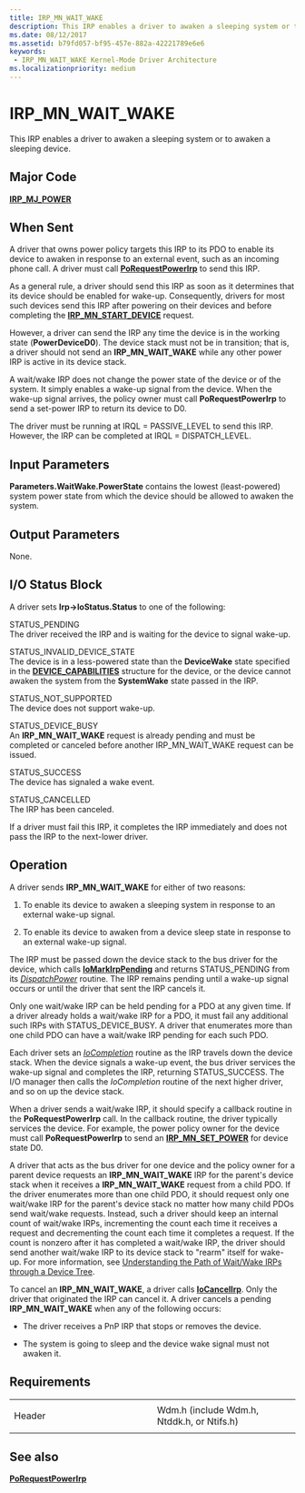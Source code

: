 ```yaml
---
title: IRP_MN_WAIT_WAKE
description: This IRP enables a driver to awaken a sleeping system or to awaken a sleeping device.
ms.date: 08/12/2017
ms.assetid: b79fd057-bf95-457e-882a-42221789e6e6
keywords:
 - IRP_MN_WAIT_WAKE Kernel-Mode Driver Architecture
ms.localizationpriority: medium
---
```


# IRP\_MN\_WAIT\_WAKE


This IRP enables a driver to awaken a sleeping system or to awaken a sleeping device.

Major Code
----------

[**IRP\_MJ\_POWER**](irp-mj-power.md)

When Sent
---------

A driver that owns power policy targets this IRP to its PDO to enable its device to awaken in response to an external event, such as an incoming phone call. A driver must call [**PoRequestPowerIrp**](/windows-hardware/drivers/ddi/wdm/nf-wdm-porequestpowerirp) to send this IRP.

As a general rule, a driver should send this IRP as soon as it determines that its device should be enabled for wake-up. Consequently, drivers for most such devices send this IRP after powering on their devices and before completing the [**IRP\_MN\_START\_DEVICE**](irp-mn-start-device.md) request.

However, a driver can send the IRP any time the device is in the working state (**PowerDeviceD0**). The device stack must not be in transition; that is, a driver should not send an **IRP\_MN\_WAIT\_WAKE** while any other power IRP is active in its device stack.

A wait/wake IRP does not change the power state of the device or of the system. It simply enables a wake-up signal from the device. When the wake-up signal arrives, the policy owner must call **PoRequestPowerIrp** to send a set-power IRP to return its device to D0.

The driver must be running at IRQL = PASSIVE\_LEVEL to send this IRP. However, the IRP can be completed at IRQL = DISPATCH\_LEVEL.

## Input Parameters


<a href="" id="parameters-waitwake-powerstate-contains-the-lowest--least-powered--system-power-state-from-which-the-device-should-be-allowed-to-awaken-the-system-"></a>**Parameters.WaitWake.PowerState** contains the lowest (least-powered) system power state from which the device should be allowed to awaken the system.  

## Output Parameters


None.

## I/O Status Block


A driver sets **Irp-&gt;IoStatus.Status** to one of the following:

<a href="" id="status-pending-"></a>STATUS\_PENDING   
The driver received the IRP and is waiting for the device to signal wake-up.

<a href="" id="status-invalid-device-state-"></a>STATUS\_INVALID\_DEVICE\_STATE   
The device is in a less-powered state than the **DeviceWake** state specified in the [**DEVICE\_CAPABILITIES**](/windows-hardware/drivers/ddi/wdm/ns-wdm-_device_capabilities) structure for the device, or the device cannot awaken the system from the **SystemWake** state passed in the IRP.

<a href="" id="status-not-supported-"></a>STATUS\_NOT\_SUPPORTED   
The device does not support wake-up.

<a href="" id="status-device-busy-"></a>STATUS\_DEVICE\_BUSY   
An **IRP\_MN\_WAIT\_WAKE** request is already pending and must be completed or canceled before another IRP\_MN\_WAIT\_WAKE request can be issued.

<a href="" id="status-success"></a>STATUS\_SUCCESS  
The device has signaled a wake event.

<a href="" id="status-cancelled"></a>STATUS\_CANCELLED  
The IRP has been canceled.

If a driver must fail this IRP, it completes the IRP immediately and does not pass the IRP to the next-lower driver.

Operation
---------

A driver sends **IRP\_MN\_WAIT\_WAKE** for either of two reasons:

1.  To enable its device to awaken a sleeping system in response to an external wake-up signal.

2.  To enable its device to awaken from a device sleep state in response to an external wake-up signal.

The IRP must be passed down the device stack to the bus driver for the device, which calls [**IoMarkIrpPending**](/windows-hardware/drivers/ddi/wdm/nf-wdm-iomarkirppending) and returns STATUS\_PENDING from its [*DispatchPower*](/windows-hardware/drivers/ddi/wdm/nc-wdm-driver_dispatch) routine. The IRP remains pending until a wake-up signal occurs or until the driver that sent the IRP cancels it.

Only one wait/wake IRP can be held pending for a PDO at any given time. If a driver already holds a wait/wake IRP for a PDO, it must fail any additional such IRPs with STATUS\_DEVICE\_BUSY. A driver that enumerates more than one child PDO can have a wait/wake IRP pending for each such PDO.

Each driver sets an [*IoCompletion*](/windows-hardware/drivers/ddi/wdm/nc-wdm-io_completion_routine) routine as the IRP travels down the device stack. When the device signals a wake-up event, the bus driver services the wake-up signal and completes the IRP, returning STATUS\_SUCCESS. The I/O manager then calls the *IoCompletion* routine of the next higher driver, and so on up the device stack.

When a driver sends a wait/wake IRP, it should specify a callback routine in the **PoRequestPowerIrp** call. In the callback routine, the driver typically services the device. For example, the power policy owner for the device must call **PoRequestPowerIrp** to send an [**IRP\_MN\_SET\_POWER**](irp-mn-set-power.md) for device state D0.

A driver that acts as the bus driver for one device and the policy owner for a parent device requests an **IRP\_MN\_WAIT\_WAKE** IRP for the parent's device stack when it receives a **IRP\_MN\_WAIT\_WAKE** request from a child PDO. If the driver enumerates more than one child PDO, it should request only one wait/wake IRP for the parent's device stack no matter how many child PDOs send wait/wake requests. Instead, such a driver should keep an internal count of wait/wake IRPs, incrementing the count each time it receives a request and decrementing the count each time it completes a request. If the count is nonzero after it has completed a wait/wake IRP, the driver should send another wait/wake IRP to its device stack to "rearm" itself for wake-up. For more information, see [Understanding the Path of Wait/Wake IRPs through a Device Tree](./understanding-the-path-of-wait-wake-irps-through-a-device-tree.md).

To cancel an **IRP\_MN\_WAIT\_WAKE**, a driver calls [**IoCancelIrp**](/windows-hardware/drivers/ddi/wdm/nf-wdm-iocancelirp). Only the driver that originated the IRP can cancel it. A driver cancels a pending **IRP\_MN\_WAIT\_WAKE** when any of the following occurs:

-   The driver receives a PnP IRP that stops or removes the device.

-   The system is going to sleep and the device wake signal must not awaken it.

Requirements
------------

<table>
<colgroup>
<col width="50%" />
<col width="50%" />
</colgroup>
<tbody>
<tr class="odd">
<td><p>Header</p></td>
<td>Wdm.h (include Wdm.h, Ntddk.h, or Ntifs.h)</td>
</tr>
</tbody>
</table>

## See also


[**PoRequestPowerIrp**](/windows-hardware/drivers/ddi/wdm/nf-wdm-porequestpowerirp)

 

